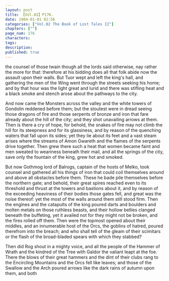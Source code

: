 ```yaml
---
layout: post
title: 【Vol.02】P176.
date: 1984-01-01 02:56
categories: ["Vol.02 The Book of Lost Tales II"]
chapters: [""]
page_num: 176
characters: 
tags: 
description: 
published: true
---
```


<p style="text-indent: 0;">
the counsel of those twain though all the lords said otherwise, nay rather the more for that: therefore at his bidding does all that folk abide now the assault upon their walls. But Tuor wept and left the king's hall, and gathering the men of the Wing went through the streets seeking his home; and by that hour was the light great and lurid and there was stifling heat and a black smoke and stench arose about the pathways to the city.
</p>

And now came the Monsters across the valley and the white towers of Gondolin reddened before them; but the stoutest were in dread seeing those dragons of fire and those serpents of bronze and iron that fare already about the hill of the city; and they shot unavailing arrows at them. Then is there a cry of hope, for behold, the snakes of fire may not climb the hill for its steepness and for its glassiness, and by reason of the quenching waters that fall upon its sides; yet they lie about its feet and a vast steam arises where the streams of Amon Gwareth and the flames of the serpents drive together. Then grew there such a heat that women became faint and men sweated to weariness beneath their mail, and all the springs of the city, save only the fountain of the king, grew hot and smoked.

But now Gothmog lord of Balrogs, captain of the hosts of Melko, took counsel and gathered all his things of iron that could coil themselves around and above all obstacles before them. These he bade pile themselves before the northern gate; and behold, their great spires reached even to its threshold and thrust at the towers and bastions about it, and by reason of the exceeding heaviness of their bodies those gates fell, and great was the noise thereof: yet the most of the walls around them still stood firm. Then the engines and the catapults of the king poured darts and boulders and molten metals on those ruthless beasts, and their hollow bellies clanged beneath the buffeting, yet it availed not for they might not be broken, and the fires rolled off them. Then were the topmost opened about their middles, and an innumerable host of the Orcs, the goblins of hatred, poured therefrom into the breach; and who shall tell of the gleam of their scimitars or the flash of the broad-bladed spears with which they stabbed?

Then did Rog shout in a mighty voice, and all the people of the Hammer of Wrath and the kindred of the Tree with Galdor the valiant leapt at the foe. There the blows of their great hammers and the dint of their clubs rang to the Encircling Mountains and the Orcs fell like leaves; and those of the Swallow and the Arch poured arrows like the dark rains of autumn upon them, and both


